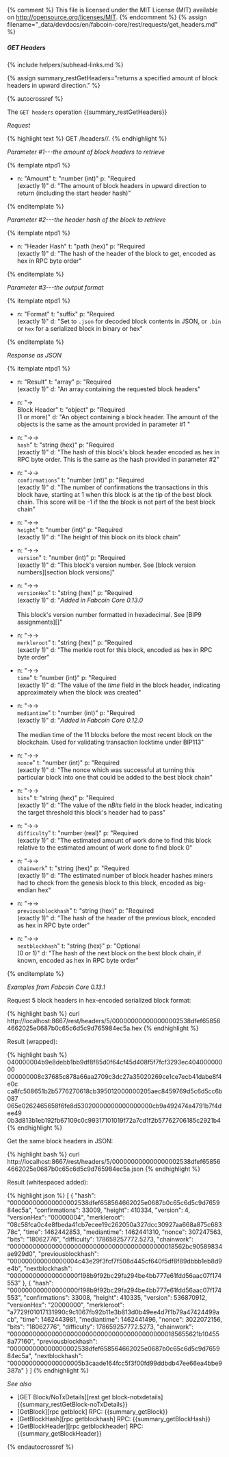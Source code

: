 {% comment %}
This file is licensed under the MIT License (MIT) available on
http://opensource.org/licenses/MIT.
{% endcomment %}
{% assign filename="_data/devdocs/en/fabcoin-core/rest/requests/get_headers.md" %}

##### GET Headers
{% include helpers/subhead-links.md %}

{% assign summary_restGetHeaders="returns a specified amount of block headers in upward direction." %}

{% autocrossref %}

The `GET headers` operation {{summary_restGetHeaders}}

*Request*

{% highlight text %}
GET /headers/<count>/<hash>.<format>
{% endhighlight %}

*Parameter #1---the amount of block headers to retrieve*

{% itemplate ntpd1 %}
- n: "Amount"
  t: "number (int)"
  p: "Required<br>(exactly 1)"
  d: "The amount of block headers in upward direction to return (including the start header hash)"

{% enditemplate %}

*Parameter #2---the header hash of the block to retrieve*

{% itemplate ntpd1 %}
- n: "Header Hash"
  t: "path (hex)"
  p: "Required<br>(exactly 1)"
  d: "The hash of the header of the block to get, encoded as hex in RPC byte order"

{% enditemplate %}

*Parameter #3---the output format*

{% itemplate ntpd1 %}
- n: "Format"
  t: "suffix"
  p: "Required<br>(exactly 1)"
  d: "Set to `.json` for decoded block contents in JSON, or `.bin` or `hex` for a serialized block in binary or hex"

{% enditemplate %}

*Response as JSON*

{% itemplate ntpd1 %}
- n: "Result"
  t: "array"
  p: "Required<br>(exactly 1)"
  d: "An array containing the requested block headers"
  
- n: "→<br>Block Header"
  t: "object"
  p: "Required<br>(1 or more)"
  d: "An object containing a block header.  The amount of the objects is the same as the amount provided in parameter #1 "

- n: "→→<br>`hash`"
  t: "string (hex)"
  p: "Required<br>(exactly 1)"
  d: "The hash of this block's block header encoded as hex in RPC byte order.  This is the same as the hash provided in parameter #2"

- n: "→→<br>`confirmations`"
  t: "number (int)"
  p: "Required<br>(exactly 1)"
  d: "The number of confirmations the transactions in this block have, starting at 1 when this block is at the tip of the best block chain.  This score will be -1 if the the block is not part of the best block chain"

- n: "→→<br>`height`"
  t: "number (int)"
  p: "Required<br>(exactly 1)"
  d: "The height of this block on its block chain"

- n: "→→<br>`version`"
  t: "number (int)"
  p: "Required<br>(exactly 1)"
  d: "This block's version number.  See [block version numbers][section block versions]"
  
- n: "→→<br>`versionHex`"
  t: "string (hex)"
  p: "Required<br>(exactly 1)"
  d: "*Added in Fabcoin Core 0.13.0*<br><br>This block's version number formatted in hexadecimal.  See [BIP9 assignments][]"

- n: "→→<br>`merkleroot`"
  t: "string (hex)"
  p: "Required<br>(exactly 1)"
  d: "The merkle root for this block, encoded as hex in RPC byte order"

- n: "→→<br>`time`"
  t: "number (int)"
  p: "Required<br>(exactly 1)"
  d: "The value of the *time* field in the block header, indicating approximately when the block was created"
  
- n: "→→<br>`mediantime`"
  t: "number (int)"
  p: "Required<br>(exactly 1)"
  d: "*Added in Fabcoin Core 0.12.0*<br><br>The median time of the 11 blocks before the most recent block on the blockchain.  Used for validating transaction locktime under BIP113"

- n: "→→<br>`nonce`"
  t: "number (int)"
  p: "Required<br>(exactly 1)"
  d: "The nonce which was successful at turning this particular block into one that could be added to the best block chain"

- n: "→→<br>`bits`"
  t: "string (hex)"
  p: "Required<br>(exactly 1)"
  d: "The value of the *nBits* field in the block header, indicating the target threshold this block's header had to pass"

- n: "→→<br>`difficulty`"
  t: "number (real)"
  p: "Required<br>(exactly 1)"
  d: "The estimated amount of work done to find this block relative to the estimated amount of work done to find block 0"

- n: "→→<br>`chainwork`"
  t: "string (hex)"
  p: "Required<br>(exactly 1)"
  d: "The estimated number of block header hashes miners had to check from the genesis block to this block, encoded as big-endian hex"

- n: "→→<br>`previousblockhash`"
  t: "string (hex)"
  p: "Required<br>(exactly 1)"
  d: "The hash of the header of the previous block, encoded as hex in RPC byte order"

- n: "→→<br>`nextblockhash`"
  t: "string (hex)"
  p: "Optional<br>(0 or 1)"
  d: "The hash of the next block on the best block chain, if known, encoded as hex in RPC byte order"

{% enditemplate %}

*Examples from Fabcoin Core 0.13.1*

Request 5 block headers in hex-encoded serialized block format:

{% highlight bash %}
curl http://localhost:8667/rest/headers/5/000000000000000002538dfef658564662025e0687b0c65c6d5c9d765984ec5a.hex
{% endhighlight %}

Result (wrapped):

{% highlight bash %}
040000004b9e8debb1bb9df8f85d0f64cf45d408f5f7fcf3293ec40400000000\
000000008c37685c878a66aa2709c3dc27a35020269ce1ce7ecb41dabe8f4e0c\
ca8fc508651b2b5776270618cb395012000000205aec8459769d5c6d5cc6b087\
065e0262465658f6fe8d53020000000000000000cb9a492474a4791b7f4dee49\
0b3d813b1eb192fb67109c0c99317101019f72a7cd1f2b57762706185c2921b4
{% endhighlight %}

Get the same block headers in JSON:

{% highlight bash %}
curl http://localhost:8667/rest/headers/5/000000000000000002538dfef658564662025e0687b0c65c6d5c9d765984ec5a.json
{% endhighlight %}

Result (whitespaced added):

{% highlight json %}
[
  {
    "hash": "000000000000000002538dfef658564662025e0687b0c65c6d5c9d765984ec5a",
    "confirmations": 33009,
    "height": 410334,
    "version": 4,
    "versionHex": "00000004",
    "merkleroot": "08c58fca0c4e8fbeda41cb7ecee19c262050a327dcc30927aa668a875c68378c",
    "time": 1462442853,
    "mediantime": 1462441310,
    "nonce": 307247563,
    "bits": "18062776",
    "difficulty": 178659257772.5273,
    "chainwork": "00000000000000000000000000000000000000000018562bc90589834ae929d0",
    "previousblockhash": "000000000000000004c43e29f3fcf7f508d445cf640f5df8f89dbbb1eb8d9e4b",
    "nextblockhash": "000000000000000000f198b9f92bc29fa294be4bb777e61fdd56aac07f174553"
  },
  {
    "hash": "000000000000000000f198b9f92bc29fa294be4bb777e61fdd56aac07f174553",
    "confirmations": 33008,
    "height": 410335,
    "version": 536870912,
    "versionHex": "20000000",
    "merkleroot": "a7729f01017131990c9c1067fb92b11e3b813d0b49ee4d7f1b79a47424499acb",
    "time": 1462443981,
    "mediantime": 1462441496,
    "nonce": 3022072156,
    "bits": "18062776",
    "difficulty": 178659257772.5273,
    "chainwork": "000000000000000000000000000000000000000000185655621b104558a77160",
    "previousblockhash": "000000000000000002538dfef658564662025e0687b0c65c6d5c9d765984ec5a",
    "nextblockhash": "0000000000000000005b3caade164fcc5f3f00fd99ddbdb47ee66ea4bbe9387a"
  }
]
{% endhighlight %}

*See also*

* [GET Block/NoTxDetails][rest get block-notxdetails] {{summary_restGetBlock-noTxDetails}}
* [GetBlock][rpc getblock] RPC: {{summary_getBlock}}
* [GetBlockHash][rpc getblockhash] RPC: {{summary_getBlockHash}}
* [GetBlockHeader][rpc getblockheader] RPC: {{summary_getBlockHeader}}

{% endautocrossref %}
